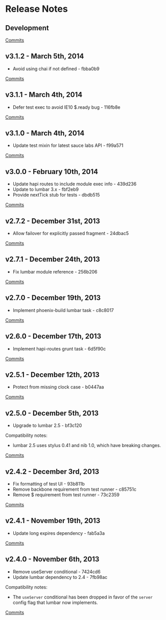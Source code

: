 # Release Notes

## Development

[Commits](https://github.com/walmartlabs/phoenix-build/compare/v3.1.2...master)

## v3.1.2 - March 5th, 2014
- Avoid using chai if not defined - fbba0b9

[Commits](https://github.com/walmartlabs/phoenix-build/compare/v3.1.1...v3.1.2)

## v3.1.1 - March 4th, 2014
- Defer test exec to avoid IE10 $.ready bug - 116fb8e

[Commits](https://github.com/walmartlabs/phoenix-build/compare/v3.1.0...v3.1.1)

## v3.1.0 - March 4th, 2014
- Update test mixin for latest sauce labs API - f99a571

[Commits](https://github.com/walmartlabs/phoenix-build/compare/v3.0.0...v3.1.0)

## v3.0.0 - February 10th, 2014
- Update hapi routes to include module exec info - 439d236
- Update to lumbar 3.x - fbf2eb9
- Provide nextTick stub for tests - dbdb515

[Commits](https://github.com/walmartlabs/phoenix-build/compare/v2.7.2...v3.0.0)

## v2.7.2 - December 31st, 2013
- Allow failover for explicitly passed fragment - 24dbac5

[Commits](https://github.com/walmartlabs/phoenix-build/compare/v2.7.1...v2.7.2)

## v2.7.1 - December 24th, 2013
- Fix lumbar module reference - 256b206

[Commits](https://github.com/walmartlabs/phoenix-build/compare/v2.7.0...v2.7.1)

## v2.7.0 - December 19th, 2013
- Implement phoenix-build lumbar task - c8c8017

[Commits](https://github.com/walmartlabs/phoenix-build/compare/v2.6.0...v2.7.0)

## v2.6.0 - December 17th, 2013
- Implement hapi-routes grunt task - 6d5f90c

[Commits](https://github.com/walmartlabs/phoenix-build/compare/v2.5.1...v2.6.0)

## v2.5.1 - December 12th, 2013

- Protect from missing clock case - b0447aa

[Commits](https://github.com/walmartlabs/phoenix-build/compare/v2.5.0...v2.5.1)

## v2.5.0 - December 5th, 2013

- Upgrade to lumbar 2.5 - bf3c120

Compatibility notes:
- lumbar 2.5 uses stylus 0.41 and nib 1.0, which have breaking changes.

[Commits](https://github.com/walmartlabs/phoenix-build/compare/v2.4.2...v2.5.0)

## v2.4.2 - December 3rd, 2013

- Fix formatting of test UI - 93b811b
- Remove backbone requirement from test runner - c85751c
- Remove $ requirement from test runner - 73c2359

[Commits](https://github.com/walmartlabs/phoenix-build/compare/v2.4.1...v2.4.2)

## v2.4.1 - November 19th, 2013

- Update long expires dependency - fab5a3a

[Commits](https://github.com/walmartlabs/phoenix-build/compare/v2.4.0...v2.4.1)

## v2.4.0 - November 6th, 2013

- Remove useServer conditional - 7424cd6
- Update lumbar dependency to 2.4 - 7fb98ac

Compatibility notes:
- The `useServer` conditional has been dropped in favor of the `server` config flag that lumbar now implements.

[Commits](https://github.com/walmartlabs/phoenix-build/compare/v2.3.4...v2.4.0)
